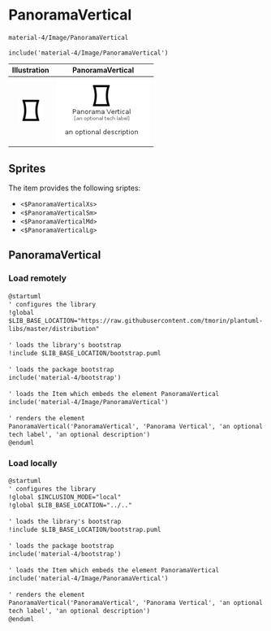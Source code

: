 # PanoramaVertical


```text
material-4/Image/PanoramaVertical
```

```text
include('material-4/Image/PanoramaVertical')
```



| Illustration | PanoramaVertical |
| :---: | :---: |
| ![illustration for Illustration](../../material-4/Image/PanoramaVertical.png) | ![illustration for PanoramaVertical](../../material-4/Image/PanoramaVertical.Local.png) |



## Sprites
The item provides the following sriptes:

- `<$PanoramaVerticalXs>`
- `<$PanoramaVerticalSm>`
- `<$PanoramaVerticalMd>`
- `<$PanoramaVerticalLg>`





## PanoramaVertical

### Load remotely
```plantuml
@startuml
' configures the library
!global $LIB_BASE_LOCATION="https://raw.githubusercontent.com/tmorin/plantuml-libs/master/distribution"

' loads the library's bootstrap
!include $LIB_BASE_LOCATION/bootstrap.puml

' loads the package bootstrap
include('material-4/bootstrap')

' loads the Item which embeds the element PanoramaVertical
include('material-4/Image/PanoramaVertical')

' renders the element
PanoramaVertical('PanoramaVertical', 'Panorama Vertical', 'an optional tech label', 'an optional description')
@enduml
```

### Load locally
```plantuml
@startuml
' configures the library
!global $INCLUSION_MODE="local"
!global $LIB_BASE_LOCATION="../.."

' loads the library's bootstrap
!include $LIB_BASE_LOCATION/bootstrap.puml

' loads the package bootstrap
include('material-4/bootstrap')

' loads the Item which embeds the element PanoramaVertical
include('material-4/Image/PanoramaVertical')

' renders the element
PanoramaVertical('PanoramaVertical', 'Panorama Vertical', 'an optional tech label', 'an optional description')
@enduml
```

